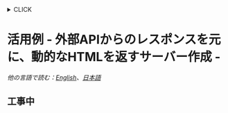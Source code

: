 <!-- START doctoc generated TOC please keep comment here to allow auto update -->
<!-- DON'T EDIT THIS SECTION, INSTEAD RE-RUN doctoc TO UPDATE -->
<details>
<summary>CLICK</summary>

- [活用例 - 外部APIからのレスポンスを元に、動的なHTMLを返すサーバー作成 -](#%E6%B4%BB%E7%94%A8%E4%BE%8B---%E5%A4%96%E9%83%A8api%E3%81%8B%E3%82%89%E3%81%AE%E3%83%AC%E3%82%B9%E3%83%9D%E3%83%B3%E3%82%B9%E3%82%92%E5%85%83%E3%81%AB%E5%8B%95%E7%9A%84%E3%81%AAhtml%E3%82%92%E8%BF%94%E3%81%99%E3%82%B5%E3%83%BC%E3%83%90%E3%83%BC%E4%BD%9C%E6%88%90--)
  - [工事中](#%E5%B7%A5%E4%BA%8B%E4%B8%AD)

</details>
<!-- END doctoc generated TOC please keep comment here to allow auto update -->

# 活用例 - 外部APIからのレスポンスを元に、動的なHTMLを返すサーバー作成 -

*他の言語で読む：[English](README.md)、[日本語](README.ja.md)*

## 工事中
